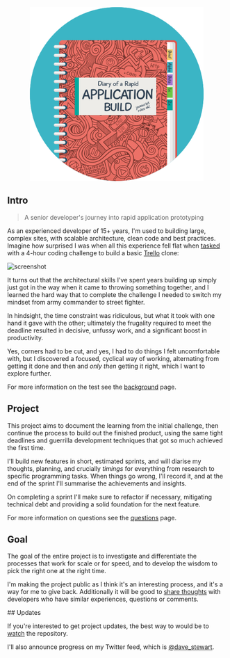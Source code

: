 <div style="text-align: center;"><img src="assets/logo.png" height="400"></div>

## Intro

> A senior developer's journey into rapid application prototyping

As an experienced developer of 15+ years, I'm used to building large, complex sites, with scalable architecture, clean code and best practices. Imagine how surprised I was when all this experience fell flat when [tasked](intro/background) with a 4-hour coding challenge to build a basic [Trello](https://trello.com) clone:

![screenshot](https://github.com/davestewart/vue-trello-clone/raw/master/docs/screenshot.png)

It turns out that the architectural skills I've spent years building up simply just got in the way when it came to throwing something together, and I learned the hard way that to complete the challenge I needed to switch my mindset from army commander to street fighter.

In hindsight, the time constraint was ridiculous, but what it took with one hand it gave with the other; ultimately the frugality required to meet the deadline resulted in decisive, unfussy work, and a significant boost in productivity.

Yes, corners had to be cut, and yes, I had to do things I felt uncomfortable with, but I discovered a focused, cyclical way of working, alternating from getting it done and then and *only then* getting it right, which I want to explore further.

For more information on the test see the [background](intro/background.md) page.


## Project

This project aims to document the learning from the initial challenge, then continue the process to build out the finished product, using the same tight deadlines and guerrilla development techniques that got so much achieved the first time.

I'll build new features in short, estimated sprints, and will diarise my thoughts, planning, and crucially *timings* for everything from research to specific programming tasks. When things go wrong, I'll record it, and at the end of the sprint I'll summarise the achievements and insights.

On completing a sprint I'll make sure to refactor if necessary, mitigating technical debt and providing a solid foundation for the next feature.

For more information on questions see the [questions](intro/questions.md) page.

## Goal

The goal of the entire project is to investigate and differentiate the processes that work for scale or for speed, and to develop the wisdom to pick the right one at the right time.

I'm making the project public as I think it's an interesting process, and it's a way for me to give back. Additionally it will be good to [share thoughts](https://github.com/davestewart/app-diary/issues) with developers who have similar experiences, questions or comments.


## Updates

If you're interested to get project updates, the best way to would be to [watch](https://github.com/davestewart/web-app-diary/subscription) the repository.

I'll also announce progress on my Twitter feed, which is [@dave_stewart](https://twitter.com/dave_stewart).

